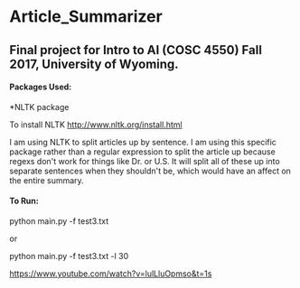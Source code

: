 # Article_Summarizer

## Final project for Intro to AI (COSC 4550) Fall 2017, University of Wyoming.

#### Packages Used:

*NLTK package 

To install NLTK http://www.nltk.org/install.html

I am using NLTK to split articles up by sentence. I am using this specific package rather than 
a regular expression to split the article up because regexs don't work for things like Dr. or U.S.
It will split all of these up into separate sentences when they shouldn't be, which would have
an affect on the entire summary. 


#### To Run:

python main.py -f test3.txt

or

python main.py -f test3.txt -l 30


https://www.youtube.com/watch?v=lulLluOpmso&t=1s


